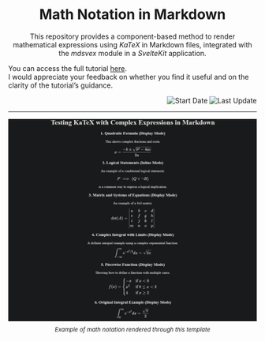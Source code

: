 <h1 align="center">
    Math Notation in Markdown
</h1>

<p align="center">
    This repository provides a component-based method to render mathematical expressions using <i>KaTeX</i> in Markdown files, integrated with the <i>mdsvex</i> module in a <i>SvelteKit</i> application.
</p>

You can access the full tutorial [here](https://kutaycoskuner.github.io/blog/tutorials/20251030-katex_in_markdown).  
I would appreciate your feedback on whether you find it useful and on the clarity of the tutorial’s guidance.

<p align="right">
    <img alt="Start Date" src="https://img.shields.io/badge/project_start-30_Oct_2025-blue" />
    <img alt="Last Update" src="https://img.shields.io/github/last-commit/kutaycoskuner/template-math_in_markdown" />
</p>

---

<p align="center">
    <img src="display/20251030-firefox-math_notation.png" />
    <br>
    <sub><i>Example of math notation rendered through this template</i></sub>
</p>

